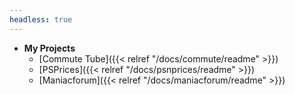 ```yaml
---
headless: true
---
```


- **My Projects**
  - [Commute Tube]({{< relref "/docs/commute/readme" >}})
  - [PSPrices]({{< relref "/docs/psnprices/readme" >}})
  - [Maniacforum]({{< relref "/docs/maniacforum/readme" >}})
<br />


